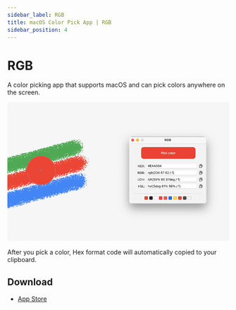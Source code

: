 ```yaml
---
sidebar_label: RGB
title: macOS Color Pick App | RGB
sidebar_position: 4
---
```


# RGB

A color picking app that supports macOS and can pick colors anywhere on the screen.

![RGB-App-Store](img/RGB.png)

After you pick a color, Hex format code will automatically copied to your clipboard.


## Download

* <a href="https://apps.apple.com/app/id1625565060">App Store</a>

